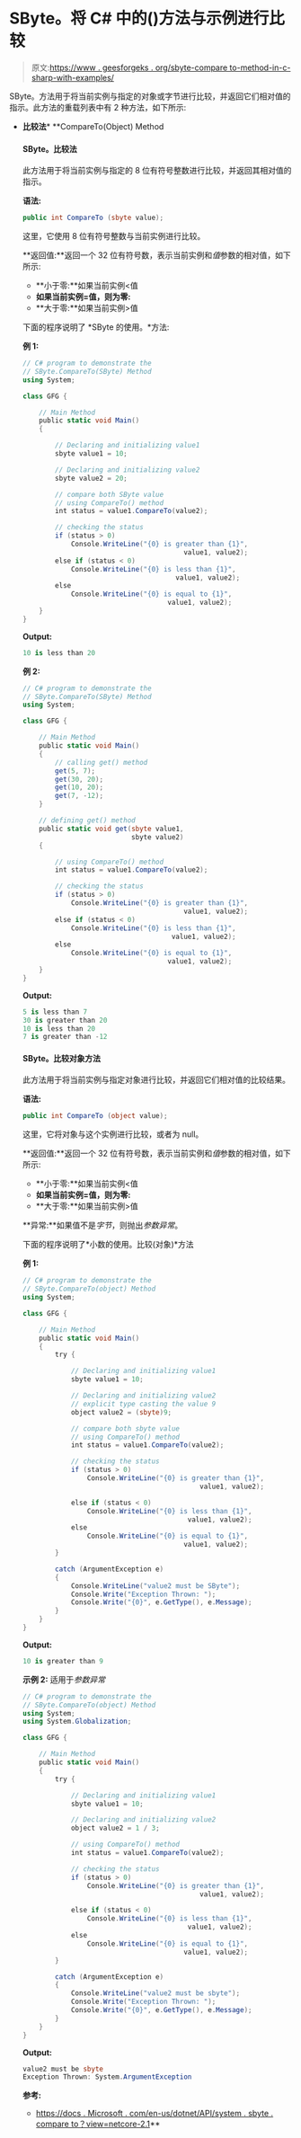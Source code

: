 # SByte。将 C# 中的()方法与示例进行比较

> 原文:[https://www . geesforgeks . org/sbyte-compare to-method-in-c-sharp-with-examples/](https://www.geeksforgeeks.org/sbyte-compareto-method-in-c-sharp-with-examples/)

SByte。方法用于将当前实例与指定的对象或字节进行比较，并返回它们相对值的指示。此方法的重载列表中有 2 种方法，如下所示:

*   **比较法***   **CompareTo(Object) Method

    #### SByte。比较法

    此方法用于将当前实例与指定的 8 位有符号整数进行比较，并返回其相对值的指示。

    **语法:**

    ```cs
    public int CompareTo (sbyte value);
    ```

    这里，它使用 8 位有符号整数与当前实例进行比较。

    **返回值:**返回一个 32 位有符号数，表示当前实例和*值*参数的相对值，如下所示:

    *   **小于零:**如果当前实例<值
    *   **如果当前实例=值，则为零:**
    *   **大于零:**如果当前实例>值

    下面的程序说明了 *SByte 的使用。*方法:

    **例 1:**

    ```cs
    // C# program to demonstrate the
    // SByte.CompareTo(SByte) Method
    using System;

    class GFG {

        // Main Method
        public static void Main()
        {

            // Declaring and initializing value1
            sbyte value1 = 10;

            // Declaring and initializing value2
            sbyte value2 = 20;

            // compare both SByte value
            // using CompareTo() method
            int status = value1.CompareTo(value2);

            // checking the status
            if (status > 0)
                Console.WriteLine("{0} is greater than {1}",
                                            value1, value2);
            else if (status < 0)
                Console.WriteLine("{0} is less than {1}",
                                          value1, value2);
            else
                Console.WriteLine("{0} is equal to {1}",
                                        value1, value2);
        }
    }
    ```

    **Output:**

    ```cs
    10 is less than 20

    ```

    **例 2:**

    ```cs
    // C# program to demonstrate the
    // SByte.CompareTo(SByte) Method
    using System;

    class GFG {

        // Main Method
        public static void Main()
        {
            // calling get() method
            get(5, 7);
            get(30, 20);
            get(10, 20);
            get(7, -12);
        }

        // defining get() method
        public static void get(sbyte value1,
                               sbyte value2)
        {

            // using CompareTo() method
            int status = value1.CompareTo(value2);

            // checking the status
            if (status > 0)
                Console.WriteLine("{0} is greater than {1}",
                                            value1, value2);
            else if (status < 0)
                Console.WriteLine("{0} is less than {1}",
                                         value1, value2);
            else
                Console.WriteLine("{0} is equal to {1}",
                                        value1, value2);
        }
    }
    ```

    **Output:**

    ```cs
    5 is less than 7
    30 is greater than 20
    10 is less than 20
    7 is greater than -12

    ```

    #### SByte。比较对象方法

    此方法用于将当前实例与指定对象进行比较，并返回它们相对值的比较结果。

    **语法:**

    ```cs
    public int CompareTo (object value);
    ```

    这里，它将对象与这个实例进行比较，或者为 null。

    **返回值:**返回一个 32 位有符号数，表示当前实例和*值*参数的相对值，如下所示:

    *   **小于零:**如果当前实例<值
    *   **如果当前实例=值，则为零:**
    *   **大于零:**如果当前实例>值

    **异常:**如果值不是*字节*，则抛出*参数异常*。

    下面的程序说明了*小数的使用。比较(对象)*方法

    **例 1:**

    ```cs
    // C# program to demonstrate the
    // SByte.CompareTo(object) Method
    using System;

    class GFG {

        // Main Method
        public static void Main()
        {
            try {

                // Declaring and initializing value1
                sbyte value1 = 10;

                // Declaring and initializing value2
                // explicit type casting the value 9
                object value2 = (sbyte)9;

                // compare both sbyte value
                // using CompareTo() method
                int status = value1.CompareTo(value2);

                // checking the status
                if (status > 0)
                    Console.WriteLine("{0} is greater than {1}",
                                                value1, value2);

                else if (status < 0)
                    Console.WriteLine("{0} is less than {1}",
                                             value1, value2);
                else
                    Console.WriteLine("{0} is equal to {1}",
                                            value1, value2);
            }

            catch (ArgumentException e) 
            {
                Console.WriteLine("value2 must be SByte");
                Console.Write("Exception Thrown: ");
                Console.Write("{0}", e.GetType(), e.Message);
            }
        }
    }
    ```

    **Output:**

    ```cs
    10 is greater than 9

    ```

    **示例 2:** 适用于*参数异常*

    ```cs
    // C# program to demonstrate the
    // SByte.CompareTo(object) Method
    using System;
    using System.Globalization;

    class GFG {

        // Main Method
        public static void Main()
        {
            try {

                // Declaring and initializing value1
                sbyte value1 = 10;

                // Declaring and initializing value2
                object value2 = 1 / 3;

                // using CompareTo() method
                int status = value1.CompareTo(value2);

                // checking the status
                if (status > 0)
                    Console.WriteLine("{0} is greater than {1}",
                                                value1, value2);

                else if (status < 0)
                    Console.WriteLine("{0} is less than {1}",
                                             value1, value2);
                else
                    Console.WriteLine("{0} is equal to {1}",
                                            value1, value2);
            }

            catch (ArgumentException e) 
            {
                Console.WriteLine("value2 must be sbyte");
                Console.Write("Exception Thrown: ");
                Console.Write("{0}", e.GetType(), e.Message);
            }
        }
    }
    ```

    **Output:**

    ```cs
    value2 must be sbyte
    Exception Thrown: System.ArgumentException

    ```

    **参考:**

    *   [https://docs . Microsoft . com/en-us/dotnet/API/system . sbyte . compare to？view=netcore-2.1](https://docs.microsoft.com/en-us/dotnet/api/system.sbyte.compareto?view=netcore-2.1)**
